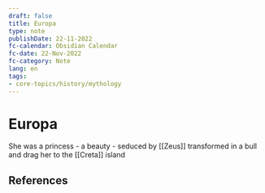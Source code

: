 ```yaml
---
draft: false
title: Europa
type: note
publishDate: 22-11-2022
fc-calendar: Obsidian Calendar
fc-date: 22-Nov-2022
fc-category: Note
lang: en
tags:
- core-topics/history/mythology
---
```


# Europa
She was a princess - a beauty - seduced by [[Zeus]] transformed in a bull and drag her to the [[Creta]] island 




## References
